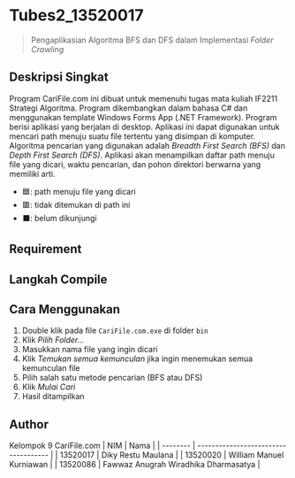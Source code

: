 # Tubes2_13520017

> Pengaplikasian Algoritma BFS dan DFS dalam Implementasi _Folder Crawling_

## **Deskripsi Singkat**
Program CariFile.com ini dibuat untuk memenuhi tugas mata kuliah IF2211 Strategi Algoritma. Program dikembangkan dalam bahasa C# dan menggunakan template Windows Forms App (.NET Framework). Program berisi aplikasi yang berjalan di desktop. Aplikasi ini dapat digunakan untuk mencari path menuju suatu file tertentu yang disimpan di komputer. Algoritma pencarian yang digunakan adalah _Breadth First Search (BFS)_ dan _Depth First Search (DFS)_. Aplikasi akan menampilkan daftar path menuju file yang dicari, waktu pencarian, dan pohon direktori berwarna yang memiliki arti.
- 🟦: path menuju file yang dicari
- 🟥: tidak ditemukan di path ini
- ⬛: belum dikunjungi

## **Requirement**

## **Langkah Compile**

## **Cara Menggunakan**
1. Double klik pada file `CariFile.com.exe` di folder `bin`
2. Klik _Pilih Folder..._
3. Masukkan nama file yang ingin dicari
4. Klik _Temukan semua kemunculan_ jika ingin menemukan semua kemunculan file
5. Pilih salah satu metode pencarian (BFS atau DFS)
6. Klik _Mulai Cari_
7. Hasil ditampilkan

## **Author**
Kelompok 9 CariFile.com
| NIM      | Nama                                 |
| -------- | ------------------------------------ |
| 13520017 | Diky Restu Maulana                   |
| 13520020 | William Manuel Kurniawan             |
| 13520086 | Fawwaz Anugrah Wiradhika Dharmasatya |